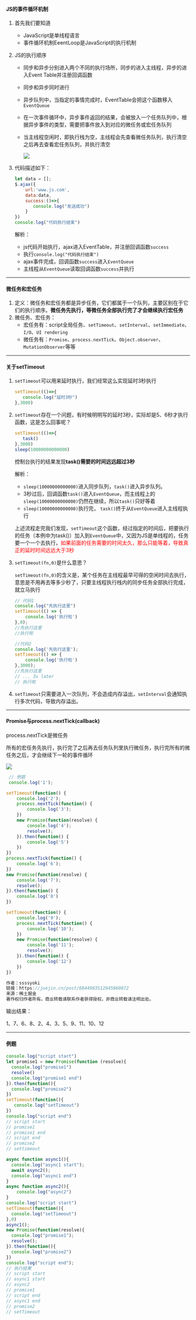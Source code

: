 #### JS的事件循环机制

1. 首先我们要知道

   + JavaScript是单线程语言
   + 事件循环机制EeentLoop是JavaScript的执行机制

2. JS的执行顺序

   + 同步和异步分别进入两个不同的执行场所，同步的进入主线程，异步的进入Event Table并注册回调函数

   + 同步和异步同时进行

   + 异步队列中，当指定的事情完成时，EventTable会把这个函数移入`EventQueue`

   + 在一次事件循环中，异步事件返回的结果，会被放入一个任务队列中，根据异步事件的类型，需要把事件放入到对应的微任务或宏任务队列

   + 当主线程空闲时，即执行栈为空，主线程会先查看微任务队列，执行清空之后再去查看宏任务队列，并执行清空

     ![](https://raw.githubusercontent.com/superwtt/MyFileRepository/main/image/Vue/js的事件循环机制.png)

3. 代码描述如下：

   ```javascript
   let data = [];
   $.ajax({
       url:'www.js.com',
       data:data,
       success:()=>{
          console.log("发送成功") 
       }
   })
   console.log("代码执行结束")
   ```

   解析：

   + js代码开始执行，ajax进入EventTable，并注册回调函数`success`
   + 执行`console.log("代码执行结束")`
   + ajax事件完成，回调函数`success`进入`EventQueue`
   + 主线程从`EventQueue`读取回调函数`success`并执行

---

#### 微任务和宏任务

1. 定义：微任务和宏任务都是异步任务，它们都属于一个队列，主要区别在于它们的执行顺序。**微任务先执行，等微任务全部执行完了才会继续执行宏任务**
2. 微任务、宏任务：
   + 宏任务有：script全局任务、`setTimeout`、`setInterval`、`setImmediate`、`I/O`、`UI rendering`
   + 微任务有：`Promise`、`process.nextTick`、`Object.observer`、`MutationObserver`等等

---

#### 关于setTimeout

1. `setTimeout`可以用来延时执行，我们经常这么实现延时3秒执行

   ```javascript
   setTimeout(()=>{
      console.log("延时3秒") 
   },3000)
   ```

2. `setTimeout`存在一个问题，有时候明明写的延时3秒，实际却是5、6秒才执行函数，这是怎么回事呢？

   ```javascript
   setTimeout(()=>{
      task() 
   },3000)
   sleep(10000000000000)
   ```

   控制台执行的结果发现**task()需要的时间远远超过3秒**  

   解析：

   + `sleep(10000000000000)`进入同步队列，`task()`进入异步队列。
   + 3秒过后，回调函数`task()`进入`EventQueue`，而主线程上的`sleep(10000000000000)`仍然在继续，所以`task()`只好等着
   +  `sleep(10000000000000)`执行完， `task()`终于从`EventQueue`进入主线程执行

   上述流程走完我们发现，`setTimeout`这个函数，经过指定的时间后，把要执行的任务（本例中为task()）加入到`EventQueue`中，又因为JS是单线程的，任务要一个一个去执行，<font style="color:red">如果前面的任务需要的时间太久，那么只能等着，导致真正的延时时间远远大于3秒</font>

3. `setTimeout(fn,0)`是什么意思？

   `setTimeout(fn,0)`的含义是，某个任务在主线程最早可得的空闲时间去执行，意思是不用再去等多少秒了，只要主线程执行栈内的同步任务全部执行完成，就立马执行

   ```javascript
   // 代码1
   console.log("先执行这里")
   setTimeout(() => {
       console.log('执行啦')
   },0);
   //先执行这里
   //执行啦
   
   //代码2
   console.log('先执行这里');
   setTimeout(() => {
       console.log('执行啦')
   },3000);  
   //先执行这里
   // ... 3s later
   // 执行啦
   ```

4. `setTimeout`只需要进入一次队列，不会造成内存溢出，`setInterval`会通知执行多次代码，导致内存溢出。

---

#### Promise与process.nextTick(callback)

process.nextTick是微任务



所有的宏任务先执行，执行完了之后再去任务队列里执行微任务，执行完所有的微任务之后，才会继续下一轮的事件循环



![](https://raw.githubusercontent.com/superwtt/MyFileRepository/main/image/Vue/%E5%AE%8F%E4%BB%BB%E5%8A%A1%E4%B8%8E%E5%BE%AE%E4%BB%BB%E5%8A%A1.png)



```javascript
 // 例题
 console.log('1');

setTimeout(function() {
    console.log('2');
    process.nextTick(function() {
        console.log('3');
    })
    new Promise(function(resolve) {
        console.log('4');
        resolve();
    }).then(function() {
        console.log('5')
    })
})
process.nextTick(function() {
    console.log('6');
})
new Promise(function(resolve) {
    console.log('7');
    resolve();
}).then(function() {
    console.log('8')
})

setTimeout(function() {
    console.log('9');
    process.nextTick(function() {
        console.log('10');
    })
    new Promise(function(resolve) {
        console.log('11');
        resolve();
    }).then(function() {
        console.log('12')
    })
})

作者：ssssyoki
链接：https://juejin.cn/post/6844903512845860872
来源：稀土掘金
著作权归作者所有。商业转载请联系作者获得授权，非商业转载请注明出处。
```

输出结果：

1、7、6、8、2、4、3、5、9、11、10、12









































---

#### 例题

```javascript
console.log("script start")
let promise1 = new Promise(function (resolve){
  console.log("promise1")
  resolve()
  console.log("promise1 end")
}).then(function(){
  console.log("promise2")
})
setTimeout(function(){
   console.log("setTimeout")
})
console.log("script end")
// script start
// promise1
// promise1 end
// script end
// promise2
// settimeout
```

```javascript
async function async1(){
  console.log("async1 start");
  await async2();
  console.log("async1 end")  
}
async function async2(){
    console.log("async2")
}
console.log("script start")
setTimeout(function(){
  console.log("setTimeout")
},0)
async1();
new Promise(function(resolve){
  console.log("promise1");
  resolve();
}).then(function(){
  console.log("promise2")
})
console.log("script end");
// 执行结果
// script start
// async1 start
// async2
// promise1
// script end
// async1 end
// promise2
// setTimeout
```











